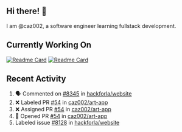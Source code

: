 ## Hi there! 👋

I am @caz002, a software engineer learning fullstack development.

## Currently Working On
[![Readme Card](https://github-readme-stats.vercel.app/api/pin/?username=caz002&repo=art-app)](https://github.com/caz002/art-app)
[![Readme Card](https://github-readme-stats.vercel.app/api/pin/?username=hackforla&repo=website)](https://github.com/hackforla/website)
## Recent Activity
<!--START_SECTION:activity-->
1. 🗣 Commented on [#8345](https://github.com/hackforla/website/pull/8345#issuecomment-3330485975) in [hackforla/website](https://github.com/hackforla/website)
2. ❌ Labeled PR [#54](undefined) in [caz002/art-app](https://github.com/caz002/art-app)
3. ❌ Assigned PR [#54](undefined) in [caz002/art-app](https://github.com/caz002/art-app)
4. 💪 Opened PR [#54](undefined) in [caz002/art-app](https://github.com/caz002/art-app)
5.  Labeled issue [#8128](https://github.com/hackforla/website/issues/8128) in [hackforla/website](https://github.com/hackforla/website)
<!--END_SECTION:activity-->
